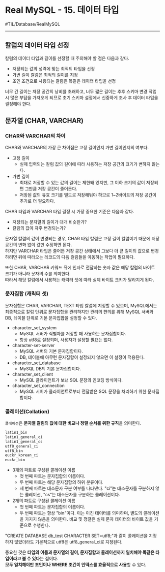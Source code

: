 # Real MySQL - 15. 데이터 타입
#TIL/Database/RealMySQL

---

## 칼럼의 데이터 타입 선정

칼럼의 데이터 타입과 길이를 선정할 때 주의해야 할 점은 다음과 같다.  

- 저장되는 값의 성격에 맞는 최적의 타입을 선정
- 가변 길이 칼럼은 최적의 길이를 지정
- 조인 조건으로 사용되는 칼럼은 똑같은 데이터 타입을 선정

너무 긴 길이는 저장 공간의 낭비를 초래하고, 너무 짧은 길이는 추후 스키마 변경 작업 시 많은 부담을 가져오게 되므로 초기 스키마 설정에서 신중하게 조사 후 데이터 타입을 결정해야 한다.  


## 문자열 (CHAR, VARCHAR)

### CHAR와 VARCHAR의 차이

CHAR와 VARCHAR의 가장 큰 차이점은 고정 길이인지 가변 길이인지의 여부다.  

- 고정 길이
	- 실제 입력되는 칼럼 값의 길이에 따라 사용하는 저장 공간의 크기가 변하지 않는다.
- 가변 길이
	- 최대로 저장할 수 있는 값의 길이는 제한돼 있지만, 그 이하 크기의 값이 저장되면 그만큼 저장 공간이 줄어든다.
	- 저장된 값의 유효 크기를 별도로 저장해둬야 하므로 1~2바이트의 저장 공간이 추가로 더 필요하다.

CHAR 타입과 VARCHAR 타입 결정 시 가장 중요한 기준은 다음과 같다.  

- 저장되는 문자열의 길이가 대개 비슷한가?
- 칼럼의 값이 자주 변경되는가?

문자열 칼럼의 값이 변경되는 경우, CHAR 타입 칼럼은 고정 길이 칼럼이기 때문에 저장 공간의 변화 없이 값만 수정하면 된다.  
하지만 VARCHAR 타입은 줄어든 저장 공간 상태에서 그보다 더 큰 길이의 값으로 변경하려면 뒤에 따라오는 레코드의 다음 컬럼들을 이동하는 작업이 필요하다.  

또한 CHAR, VARCHAR 키워드 뒤에 인자로 전달하는 숫자 값은 해당 칼럼의 바이트 크기가 아니라 문자의 수를 의미한다.  
따라서 해당 칼럼에서 사용하는 캐릭터 셋에 따라 실제 바이트 크키가 달라지게 된다.  


### 문자집합 (캐릭터 셋)

문자집합은 CHAR, VARCHAR, TEXT 타입 칼럼에 지정할 수 있으며, MySQL에서는 최종적으로 칼럼 단위로 문자집합을 관리하지만 관리의 편의를 위해 MySQL 서버와 DB, 테이블 단위로 기본 문자집합을 설정할 수 있다.  

- character_set_system
	- MySQL 서버가 식별자를 저장할 때 사용하는 문자집합이다.  
	- 항상 utf8로 설정되며, 사용자가 설정할 필요는 없다.  
- character-set-server
	- MySQL 서버의 기본 문자집합이다.
	- DB, 테이블에 아무런 문자집합이 설정되지 않으면 이 설정이 적용된다.
- character_set_database
	- MySQL DB의 기본 문자집합이다.
- character_set_client
	- MySQL 클라이언트가 보낸 SQL 문장의 인코딩 방식이다.
- character_set_connection
	- MySQL 서버가 클라이언트로부터 전달받은 SQL 문장을 처리하기 위한 문자집합이다.


### 콜레이션(Collation)

`콜레이션`은 **문자열 칼럼의 값에 대한 비교나 정렬 순서를 위한 규칙**을 의미한다.  

```md
latin1_bin
latin1_general_ci
latin1_general_cs
utf8_general_ci
utf8_bin
euckr_korean_ci
euckr_bin
```

- 3개의 파트로 구성된 콜레이션 이름
	- 첫 번째 파트는 문자집합의 이름이다.
	- 두 번째 파트는 해당 문자집합의 하위 분류이다.
	- 세 번째 파트는 대소문자 구분 여부를 나타낸다. "ci"는 대소문자를 구분하지 않는 콜레이션, "cs"는 대소문자를 구분하는 콜레이션이다.
- 2개의 파트로 구성된 콜레이션 이름
	- 첫 번째 파트는 문자집합의 이름이다.
	- 두 번째 파트는 항상 "bin"이다. 이는 이진 데이터를 의미하며, 별도의 콜레이션을 가지지 않음을 의미한다. 비교 및 정렬은 실제 문자 데이터의 바이트 값을 기준으로 수행한다.

"CREATE DATABASE db_test CHARACTER SET=utf8;"과 같이 콜레이션을 지정하지 않았더라도 기본적으로 utf8은 utf8_general_ci로 지정된다.  

중요한 것은 **타입의 이름과 문자열의 길이, 문자집합과 콜레이션까지 일치해야 똑같은 타입이라고 볼 수 있다**는 점이다.  
**모두 일치해야만 조인이나 WHERE 조건이 인덱스를 효율적으로 사용**할 수 있다.  




























